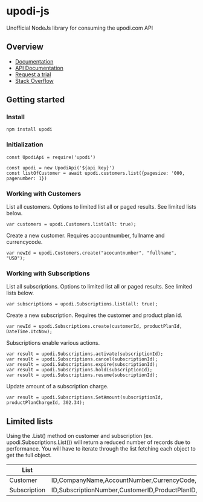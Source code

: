 # upodi-js
Unofficial NodeJs library for consuming the upodi.com API

## Overview
* [Documentation](https://docs.upodi.com)
* [API Documentation](https://docs.upodi.com/v2.0/reference)
* [Request a trial](http://www.upodi.com/product/signup/)
* [Stack Overflow](http://stackoverflow.com/questions/tagged/upodi)

## Getting started

### Install

```
npm install upodi
```

### Initialization
```
const UpodiApi = require('upodi')

const upodi = new UpodiApi('${api key}')
const listOfCustomer = await upodi.customers.list({pagesize: '000, pagenumber: 1})
```


### Working with Customers
List all customers. Options to limited list all or paged results. See limited lists below.
```
var customers = upodi.Customers.list(all: true);
```


Create a new customer. Requires accountnumber, fullname and currencycode.
```
var newId = upodi.Customers.create("acocuntnumber", "fullname", "USD");
```

### Working with Subscriptions
List all subscriptions. Options to limited list all or paged results. See limited lists below.
```
var subscriptions = upodi.Subscriptions.list(all: true);
```

Create a new subscription. Requires the customer and product plan id.
```
var newId = upodi.Subscriptions.create(customerId, productPlanId, DateTime.UtcNow);
```

Subscriptions enable various actions.
```
var result = upodi.Subscriptions.activate(subscriptionId);
var result = upodi.Subscriptions.cancel(subscriptionId);
var result = upodi.Subscriptions.expire(subscriptionId);
var result = upodi.Subscriptions.hold(subscriptionId);
var result = upodi.Subscriptions.resume(subscriptionId);
```

Update amount of a subscription charge.
```
var result = upodi.Subscriptions.SetAmount(subscriptionId, productPlanChargeId, 302.34);
```
## Limited lists
Using the .List() method on customer and subscription (ex. upodi.Subscriptions.List()) will return a reduced number of records due to performance. You will have to iterate through the list fetching each object to get the full object.

| List          | Properties    |
| ------------- | ------------- |
| Customer      | ID,CompanyName,AccountNumber,CurrencyCode,FullName,AutoBill,RefKey,CreatedDate,ModifiedDate |
| Subscription  | ID,SubscriptionNumber,CustomerID,ProductPlanID,StartDate,StateCode,Status,EndDate,RefKey,CreatedDate,ModifiedDate      |